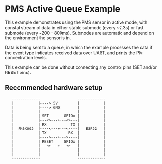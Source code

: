 # PMS Active Queue Example

This example demonstrates using the PMS sensor in active mode, with constat stream of data in either stable submode (every ~2.3s) or fast submode (every ~200 - 800ms). Submodes are automatic and depend on the environment the sensor is in.

Data is being sent to a queue, in which the example processes the data if the event type indicates received data over UART, and prints the PM concentration levels.

This example can be done without connecting any control pins (SET and/or RESET pins).

## Recommended hardware setup

 ```
    -------------                 -------------
    |           |----> 5V         |           |
    |           |----> GND        |           |
    |           |                 |           |
    |           | SET       GPIOx |           |
    |           |---<>---+---<>---|           |
    |           | RX           TX |           |
    |  PMSX003  |----<---+---<----|   ESP32   |
    |           | TX          RX  |           |
    |           |---->---+--->----|           |
    |           | RESET     GPIOx |           |
    |           |---<>---+---<>---|           |
    |           |                 |           |
    |           |                 |           |
    -------------                 -------------
```
